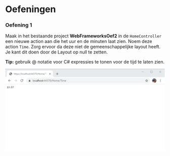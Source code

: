 # Oefeningen

### Oefening 1

Maak in het bestaande project **WebFrameworksOef2** in de `HomeController` een nieuwe action aan die het uur en de minuten laat zien. Noem deze action `Time`. Zorg ervoor da deze niet de gemeenschappelijke layout heeft. Je kant dit doen door de Layout op null te zetten. 

**Tip:** gebruik @ notatie voor C\# expressies te tonen voor de tijd te laten zien.

![](.gitbook/assets/TimeEndpoint1.png)

### 


